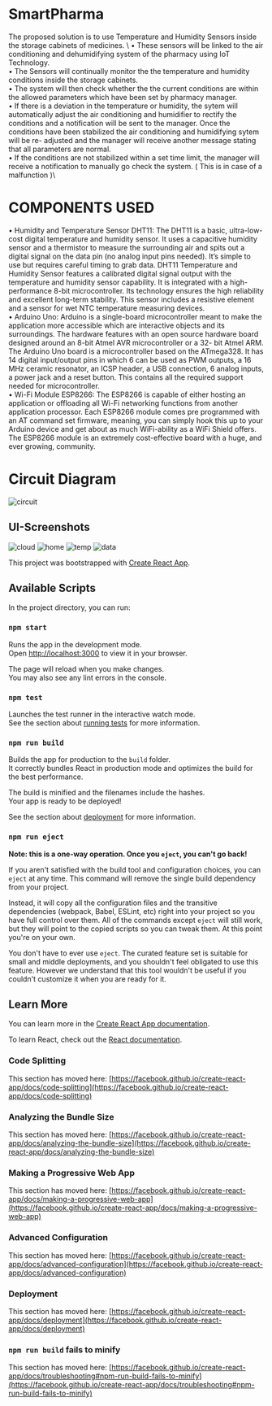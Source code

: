 # SmartPharma

The proposed solution is to use Temperature and Humidity Sensors inside the storage cabinets of medicines. \ 
•	These sensors will be linked to the air conditioning and dehumidifying system of the pharmacy using IoT Technology. \
•	The Sensors will continually monitor the the temperature and humidity conditions inside the storage cabinets. \
•	The system will then check whether the the current conditions are within the allowed parameters which have been set by pharmacy manager. \
•	If there is a deviation in the temperature or humidity, the sytem will automatically adjust the air conditioning and humidifier to rectify the conditions and a notification will be sent to the manager. Once the conditions have been stabilized the air conditioning and humidifying sytem will be re- adjusted and the manager will receive another message stating that all parameters are normal. \
•	If the conditions are not stabilized within a set time limit, the manager will receive a notification to manually go check the system. ( This is in case of a malfunction )\
# COMPONENTS USED
• Humidity and Temperature Sensor DHT11: 
The DHT11 is a basic, ultra-low-cost digital temperature and humidity sensor. It uses a capacitive humidity sensor and a thermistor to measure the surrounding air and spits out a digital signal on the data pin (no analog input pins needed). It’s simple to use but requires careful timing to grab data. DHT11 Temperature and Humidity Sensor features a calibrated digital signal output with the temperature and humidity sensor capability. It is integrated with a high-performance 8-bit microcontroller. 
Its technology ensures the high reliability and excellent long-term stability. This sensor includes a resistive element and a sensor for wet NTC temperature measuring devices. \
• Arduino Uno: 
Arduino is a single-board microcontroller meant to make the application more accessible which are interactive objects and its surroundings. The hardware features with an open source hardware board designed around an 8-bit Atmel AVR microcontroller or a 32- bit Atmel ARM. 
The Arduino Uno board is a microcontroller based on the ATmega328. It has 14 digital input/output pins in which 6 can be used as PWM outputs, a 16 MHz ceramic resonator, an ICSP header, a USB connection, 6 analog inputs, a power jack and a reset button. This contains all the required support needed for microcontroller. \
• Wi-Fi Module ESP8266: 
The ESP8266 is capable of either hosting an application or offloading all Wi-Fi networking functions from another application processor. Each ESP8266 module comes pre programmed with an AT command set firmware, meaning, you can simply hook this up to your Arduino device and get about as much WiFi-ability as a WiFi Shield offers. 
The ESP8266 module is an extremely cost-effective board with a huge, and ever growing, community.

# Circuit Diagram
![circuit](https://github.com/parthsharma1410/SmartPharma/blob/main/public/ss6.png)

## UI-Screenshots

![cloud](https://github.com/parthsharma1410/SmartPharma/blob/main/public/ss1.png)
![home](https://github.com/parthsharma1410/SmartPharma/blob/main/public/ss2.png)
![temp](https://github.com/parthsharma1410/SmartPharma/blob/main/public/ss3.png)
![data](https://github.com/parthsharma1410/SmartPharma/blob/main/public/ss4.png)

This project was bootstrapped with [Create React App](https://github.com/facebook/create-react-app).

## Available Scripts

In the project directory, you can run:

### `npm start`

Runs the app in the development mode.\
Open [http://localhost:3000](http://localhost:3000) to view it in your browser.

The page will reload when you make changes.\
You may also see any lint errors in the console.

### `npm test`

Launches the test runner in the interactive watch mode.\
See the section about [running tests](https://facebook.github.io/create-react-app/docs/running-tests) for more information.

### `npm run build`

Builds the app for production to the `build` folder.\
It correctly bundles React in production mode and optimizes the build for the best performance.

The build is minified and the filenames include the hashes.\
Your app is ready to be deployed!

See the section about [deployment](https://facebook.github.io/create-react-app/docs/deployment) for more information.

### `npm run eject`

**Note: this is a one-way operation. Once you `eject`, you can't go back!**

If you aren't satisfied with the build tool and configuration choices, you can `eject` at any time. This command will remove the single build dependency from your project.

Instead, it will copy all the configuration files and the transitive dependencies (webpack, Babel, ESLint, etc) right into your project so you have full control over them. All of the commands except `eject` will still work, but they will point to the copied scripts so you can tweak them. At this point you're on your own.

You don't have to ever use `eject`. The curated feature set is suitable for small and middle deployments, and you shouldn't feel obligated to use this feature. However we understand that this tool wouldn't be useful if you couldn't customize it when you are ready for it.

## Learn More

You can learn more in the [Create React App documentation](https://facebook.github.io/create-react-app/docs/getting-started).

To learn React, check out the [React documentation](https://reactjs.org/).

### Code Splitting

This section has moved here: [https://facebook.github.io/create-react-app/docs/code-splitting](https://facebook.github.io/create-react-app/docs/code-splitting)

### Analyzing the Bundle Size

This section has moved here: [https://facebook.github.io/create-react-app/docs/analyzing-the-bundle-size](https://facebook.github.io/create-react-app/docs/analyzing-the-bundle-size)

### Making a Progressive Web App

This section has moved here: [https://facebook.github.io/create-react-app/docs/making-a-progressive-web-app](https://facebook.github.io/create-react-app/docs/making-a-progressive-web-app)

### Advanced Configuration

This section has moved here: [https://facebook.github.io/create-react-app/docs/advanced-configuration](https://facebook.github.io/create-react-app/docs/advanced-configuration)

### Deployment

This section has moved here: [https://facebook.github.io/create-react-app/docs/deployment](https://facebook.github.io/create-react-app/docs/deployment)

### `npm run build` fails to minify

This section has moved here: [https://facebook.github.io/create-react-app/docs/troubleshooting#npm-run-build-fails-to-minify](https://facebook.github.io/create-react-app/docs/troubleshooting#npm-run-build-fails-to-minify)
